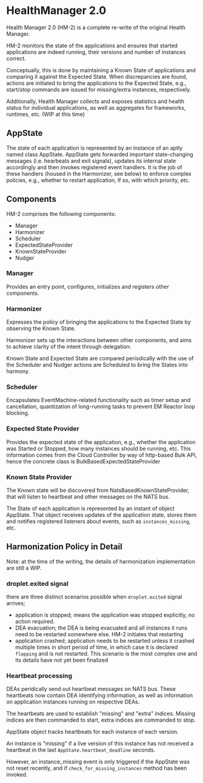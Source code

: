 # HealthManager 2.0

Health Manager 2.0 (HM-2) is a complete re-write of the original Health
Manager.

HM-2 monitors the state of the applications and ensures that started
applications are indeed running, their versions and number of
instances correct.

Conceptually, this is done by maintaining a Known State of
applications and comparing it against the Expected State. When
discrepancies are found, actions are initiated to bring the
applications to the Expected State, e.g., start/stop commands are
issued for missing/extra instances, respectively.

Additionally, Health Manager collects and exposes statistics and
health status for individual applications, as well as aggregates for
frameworks, runtimes, etc. (WIP at this time)

## AppState

The state of each application is represented by an instance of an
aptly named class AppState. AppState gets forwarded important
state-changing messages (i.e. hearbeats and exit signals), updates its
internal state accordingly and then invokes registered event
handlers. It is the job of these handlers (housed in the Harmonizer,
see below) to enforce complex policies, e.g., whether to restart
application, if so, with which priority, etc.

## Components

HM-2 comprises the following components:

- Manager
- Harmonizer
- Scheduler
- ExpectedStateProvider
- KnownStateProvider
- Nudger


### Manager

Provides an entry point, configures, initializes and registers other
components.

### Harmonizer

Expresses the policy of bringing the applications to the Expected
State by observing the Known State.

Harmonizer sets up the interactions between other components, and aims
to achieve clarity of the intent through delegation:

Known State and Expected State are compared periodically with the use
of the Scheduler and Nudger actions are Scheduled to bring the States
into harmony.

### Scheduler

Encapsulates EventMachine-related functionality such as timer setup
and cancellation, quantization of long-running tasks to prevent EM
Reactor loop blocking.

### Expected State Provider

Provides the expected state of the application, e.g., whether the
application was Started or Stopped, how many instances should be
running, etc. This information comes from the Cloud Controller by way
of http-based Bulk API, hence the concrete class is
BulkBasedExpectedStateProvider

### Known State Provider

The Known state will be discovered from NatsBasedKnownStateProvider,
that will listen to heartbeat and other messages on the NATS bus.

The State of each application is represented by an instant of object
AppState. That object receives updates of the application state,
stores them and notifies registered listeners about events, such as
`instances_missing`, etc.

## Harmonization Policy in Detail

Note: at the time of the writing, the details of harmonization
implementation are still a WIP.

### droplet.exited signal

there are three distinct scenarios possible when `droplet.exited`
signal arrives;

- application is stopped; means the application was stopped explicitly, no action required.
- DEA evacuation; the DEA is being evacuated and all instances it runs
  need to be restarted somewhere else. HM-2 initiates that restarting
- application crashed; application needs to be restarted unless it
  crashed multiple times in short period of time, in which case it is
  declared `flapping` and is not restarted. This scenario is the most
  complex one and its details have not yet been finalized

### Heartbeat processing

DEAs peridically send out heartbeat messages on NATS bus. These
heartbeats now contain DEA identifying information, as well as information
on application instances running on respective DEAs.

The heartbeats are used to establish "missing" and "extra"
indices. Missing indices are then commanded to start, extra indices
are commanded to stop.

AppState object tracks heartbeats for each instance of each version.

An instance is "missing" if a live version of this instance has not
received a heartbeat in the last `AppState.heartbeat_deadline` seconds.

However, an instance_missing event is only triggered if the AppState
was not reset recently, and if `check_for_missing_instances` method
has been invoked.
